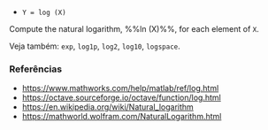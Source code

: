 * `Y = log (X)`

Compute the natural logarithm, %%ln (X)%%, for each element of `X`.

Veja também: `exp`, `log1p`, `log2`, `log10`, `logspace`.

### Referências

* https://www.mathworks.com/help/matlab/ref/log.html
* https://octave.sourceforge.io/octave/function/log.html
* https://en.wikipedia.org/wiki/Natural_logarithm
* https://mathworld.wolfram.com/NaturalLogarithm.html
